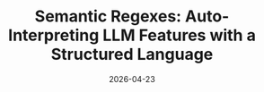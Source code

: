 ---
title: "Semantic Regexes: Auto-Interpreting LLM Features with a Structured Language"
authors:
  - key: angieboggust
  - key: donghaoren
  - key: yannickassogba
  - key: dominikmoritz
  - key: arvindsatya
  - key: fredhohman
venue: iclr
underreview: true
type: conference
date: 2026-04-23
first_author: true
featured: true
links:
  - name: Paper
    icon: paper
    url: "https://arxiv.org/pdf/2510.06378"
---